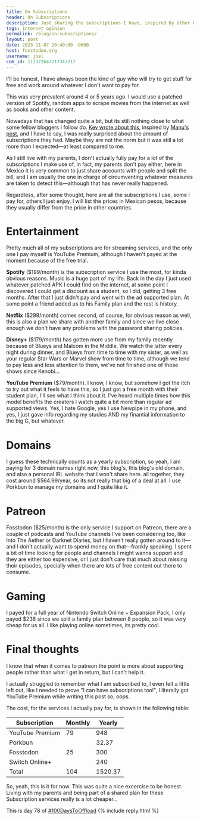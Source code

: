 ```yaml
---
title: On Subscriptions
header: On Subscriptions
description: Just sharing the subscriptions I have, inspired by other bloggers doing the same
tags: internet opinion 
permalink: /blog/on-subscriptions/
layout: post
date: 2023-11-07 20:40:00 -0600
host: fosstodon.org
username: joel
com_id: 111372647217343217
---
```


I'll be honest, I have always been the kind of guy who will try to get stuff for free and work around whatever I don't want to pay for.

This was very prevalent around 4 or 5 years ago. I would use a patched version of Spotify, random apps to scrape movies from the internet as well as books and other content.

Nowadays that has changed quite a bit, but its still nothing close to what some fellow bloggers I follow do. [Kev wrote about this](https://kevquirk.com/on-subscriptions), inspired by [Manu's post](https://manuelmoreale.com/on-subscriptions), and I have to say, I was really surprised about the amount of subscriptions they had. Maybe they are not the norm but it was still a lot more than I expected—at least compared to me.

As I still live with my parents, I don't actually fully pay for a lot of the subscriptions I make use of, in fact, my parents don't pay either, here in Mexico it is very common to just share accounts with people and split the bill, and I am usually the one in charge of circumventing whatever measures are taken to detect this—although that has never really happened.

Regardless, after some thought, here are all the subscriptions I use, some I pay for, others I just enjoy. I will list the prices in Mexican pesos, because they usually differ from the price in other countries.

# Entertainment

Pretty much all of my subscriptions are for streaming services, and the only one I pay myself is YouTube Premium, although I haven't payed at the moment because of the free trial.

**Spotify** ($199/month) is the subscription service I use the most, for kinda obvious reasons. Music is a huge part of my life. Back in the day I just used whatever patched APK I could find on the internet, at some point I discovered I could get a discount as a student, so I did, getting 3 free months. After that I just didn't pay and went with the ad supported plan. At some point a friend added us to his Family plan and the rest is history.

**Netflix** ($299/month) comes second, of course, for obvious reason as well, this is also a plan we share with another family and since we live close enough we don't have any problems with the password sharing policies.

**Disney+** ($179/month) has gotten more use from my family recently because of Blueys and Malcom in the Middle. We watch the latter every night during dinner, and Blueys from time to time with my sister, as well as your regular Star Wars or Marvel show from time to time, although we tend to pay less and less attention to them, we've not finished one of those shows since Kenobi...

**YouTube Premium** ($79/month). I know, I know, but somehow I got the itch to try out what it feels to have this, so I just got a free month with their student plan, I'll see what I think about it. I've heard multiple times how this model benefits the creators I watch quite a bit more than regular ad supported views. Yes, I hate Google, yes I use Newpipe in my phone, and yes, I just gave info regarding my studies AND my finantial information to the big G, but whatever.

# Domains

I guess these technically counts as a yearly subscription, so yeah, I am paying for 3 domain names right now, this blog's, this blog's old domain, and also a personal IRL website that I won't share here. all together, they cost around $564.99/year, so its not really that big of a deal at all. I use Porkbun to manage my domains and I quite like it.

# Patreon

Fosstodon ($25/month) is the only service I support on Patreon, there are a couple of podcasts and YouTube channels I've been considering too, like Into The Aether or Darknet Diaries, but I haven't really gotten around to it—and I don't actually want to spend money on that—frankly speaking. I spent a bit of time looking for people and channels I might wanna support and they are either too expensive, or I just don't care that much about missing their episodes, specially when there are lots of free content out there to consume.

# Gaming

I payed for a full year of Nintendo Switch Online + Expansion Pack, I only payed $238 since we split a family plan between 8 people, so it was very cheap for us all. I like playing online sometimes, its pretty cool.

# Final thoughts

I know that when it comes to patreon the point is more about supporting people rather than what I get in return, but I can't help it.

I actually struggled to remember what I am subscribed to, I even felt a little left out, like I needed to prove "I can have subscriptions too!", I literally got YouTube Premium while writing this post so, oops.

The cost, for the services I actually pay for, is shown in the following table:


| Subscription    | Monthly | Yearly  |
|-----------------|---------|---------|
| YouTube Premium | 79      | 948     |
| Porkbun         |         | 32.37   |
| Fosstodon       | 25      | 300     |
| Switch Online+  |         | 240     |
| Total           | 104     | 1520.37 |


So, yeah, this is it for now. This was quite a nice excercise to be honest. Living with my parents and being part of a shared plan for these Subscription services really is a lot cheaper...

This is day 78 of [#100DaysToOffload](https://100daystooffload.com)
{% include reply.html %}
